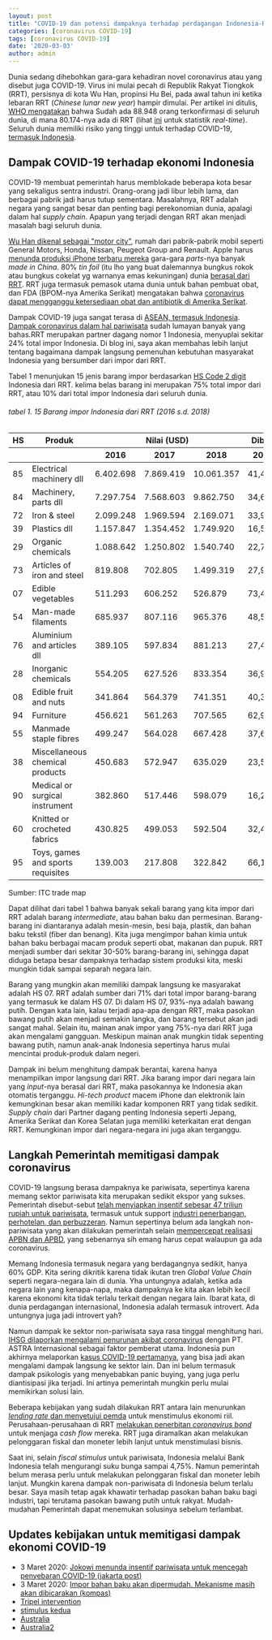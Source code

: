 ```yaml
---
layout: post
title: "COVID-19 dan potensi dampaknya terhadap perdagangan Indonesia-RRT"
categories: [coronavirus COVID-19]
tags: [coronavirus COVID-19]
date: '2020-03-03'
author: admin
---
```


Dunia sedang dihebohkan gara-gara kehadiran novel coronavirus atau yang disebut juga COVID-19. Virus ini mulai pecah di Republik Rakyat Tiongkok (RRT), persisnya di kota Wu Han, propinsi Hu Bei, pada awal tahun ini ketika lebaran RRT (*Chinese lunar new year*) hampir dimulai. Per artikel ini ditulis, [WHO mengatakan](https://www.who.int/docs/default-source/coronaviruse/20200302-sitrep-42-covid-19.pdf?sfvrsn=d863e045_2) bahwa Sudah ada 88.948 orang terkonfirmasi di seluruh dunia, di mana 80.174-nya ada di RRT (lihat [ini](https://www.worldometers.info/coronavirus/) untuk statistik *real-time*). Seluruh dunia memiliki risiko yang tinggi untuk terhadap COVID-19, [termasuk Indonesia](https://www.abc.net.au/news/2020-03-02/indonesia-records-first-cases-of-covid-19-coronavirus/12018090).

## Dampak COVID-19 terhadap ekonomi Indonesia

COVID-19 membuat pemerintah harus memblokade beberapa kota besar yang sekaligus sentra industri. Orang-orang jadi libur lebih lama, dan berbagai pabrik jadi harus tutup sementara. Masalahnya, RRT adalah negara yang sangat besar dan penting bagi perekonomian dunia, apalagi dalam hal *supply chain*. Apapun yang terjadi dengan RRT akan menjadi masalah bagi seluruh dunia.

[Wu Han dikenal sebagai "motor city"](https://www.weforum.org/agenda/2020/02/coronavirus-china-automotive-industry/), rumah dari pabrik-pabrik mobil seperti General Motors, Honda, Nissan, Peugeot Group and Renault. Apple harus [menunda produksi iPhone terbaru mereka](https://www.reuters.com/article/us-china-health-foxconn-exclusive/exclusive-outbreak-to-hit-iphone-output-if-china-extends-foxconn-factory-halt-source-idUSKBN1ZX1ZH) gara-gara *parts*-nya banyak *made in China*. 80% *tin foil* (itu lho yang buat dalemannya bungkus rokok atau bungkus cokelat yg warnanya emas kekuningan) dunia [berasal dari RRT](https://www.tradetalkspodcast.com/). RRT juga termasuk pemasok utama dunia untuk bahan pembuat obat, dan FDA (BPOM-nya Amerika Serikat) mengatakan bahwa [coronavirus dapat mengganggu ketersediaan obat dan antibiotik di Amerika Serikat](https://www.forbes.com/sites/victoriaforster/2020/03/02/coronavirus-outbreak-will-lead-to-more-drug-shortages-in-the-us-including-antibiotics/#60527ad8320f).

Dampak COVID-19 juga sangat terasa di [ASEAN, termasuk Indonesia](https://www.scmp.com/week-asia/economics/article/3052943/coronavirus-southeast-asian-supply-chains-feel-squeeze-covid-19). [Dampak coronavirus dalam hal pariwisata](https://www.bbc.com/indonesia/indonesia-51369660) sudah lumayan banyak yang bahas.RRT merupakan partner dagang nomor 1 Indonesia, menyuplai sekitar 24% total impor Indonesia. Di blog ini, saya akan membahas lebih lanjut tentang bagaimana dampak langsung pemenuhan kebutuhan masyarakat Indonesia yang bersumber dari impor dari RRT.

Tabel 1 menunjukan 15 jenis barang impor berdasarkan [HS Code 2 digit](https://www.foreign-trade.com/reference/hscode.htm) Indonesia dari RRT. kelima belas barang ini merupakan 75% total impor dari RRT, atau 10% dari total impor Indonesia dari seluruh dunia.

###### tabel 1. 15 Barang impor Indonesia dari RRT (2016 s.d. 2018)
<table>
  <col>
  <colgroup span="3"></colgroup>
  <colgroup span="3"></colgroup>
  <thead>
  <tr>
    <th>HS</th>
    <th>Produk</th>
    <th colspan="3" scope="colgroup">Nilai (USD)</th>
    <th colspan="3" scope="colgroup">Dibanding total impor (%)</th>
  </tr>
  <tr>
    <th></th>
    <th></th>
    <th scope="col">2016</th>
    <th scope="col">2017</th>
    <th scope="col">2018</th>
    <th scope="col">2016</th>
    <th scope="col">2017</th>
    <th scope="col">2018</th>
    </tr>
</thead>
<tbody>
<tr>
  <td>85</td>
  <td>Electrical machinery dll</td>
  <td>6.402.698</td>
  <td>7.869.419</td>
  <td>10.061.357</td>
  <td>41,49%</td>
  <td>43,88%</td>
  <td>46,91%</td>
</tr>
<tr>
  <td>84</td>
  <td>Machinery, parts dll</td>
  <td>7.297.754</td>
  <td>7.568.603</td>
  <td>9.862.750</td>
  <td>34,63%</td>
  <td>34,77%</td>
  <td>36,26%</td>
</tr>
<tr>
  <td>72</td>
  <td>Iron & steel</td>
  <td>2.099.248</td>
  <td>1.969.594</td>
  <td>2.169.071</td>
  <td>33,97%</td>
  <td>24,67%</td>
  <td>21,17%</td>
</tr>
<tr>
  <td>39</td>
  <td>Plastics dll</td>
  <td>1.157.847</td>
  <td>1.354.452</td>
  <td>1.749.920</td>
  <td>16,54%</td>
  <td>17,52%</td>
  <td>19,00%</td>
</tr>
<tr>
  <td>29</td>
  <td>Organic chemicals</td>
  <td>1.088.642</td>
  <td>1.250.802</td>
  <td>1.540.740</td>
  <td>22,72%</td>
  <td>21,21%</td>
  <td>22,25%</td>
</tr>
<tr>
  <td>73</td>
  <td>Articles of iron and steel</td>
  <td>819.808</td>
  <td>702.805</td>
  <td>1.499.319</td>
  <td>27,96%</td>
  <td>26,75%</td>
  <td>38,57%</td>
</tr>
<tr>
  <td>07</td>
  <td>Edible vegetables</td>
  <td>511.293</td>
  <td>606.252</td>
  <td>526.879</td>
  <td>73,47%</td>
  <td>73,87%</td>
  <td>71,36%</td>
</tr>
<tr>
  <td>54</td>
  <td>Man-made filaments</td>
  <td>685.937</td>
  <td>807.116</td>
  <td>965.376</td>
  <td>48,57%</td>
  <td>52,89%</td>
  <td>55,32%</td>
</tr>  
<tr>
  <td>76</td>
  <td>Aluminium and articles dll</td>
  <td>389.105</td>
  <td>597.834</td>
  <td>881.213</td>
  <td>27,40%</td>
  <td>31,89%</td>
  <td>40,56%</td>
</tr>
<tr>
  <td>28</td>
  <td>Inorganic chemicals</td>
  <td>554.205</td>
  <td>627.526</td>
  <td>833.354</td>
  <td>36,93%</td>
  <td>38,79%</td>
  <td>40,52%</td>
</tr>
<tr>
  <td>08</td>
  <td>Edible fruit and nuts</td>
  <td>341.864</td>
  <td>564.379</td>
  <td>741.351</td>
  <td>40,31%</td>
  <td>47,36%</td>
  <td>56,55%</td>
</tr>
<tr>
  <td>94</td>
  <td>Furniture</td>
  <td>456.621</td>
  <td>561.263</td>
  <td>707.565</td>
  <td>62,97%</td>
  <td>63,80%</td>
  <td>68,57%</td>
</tr>  
<tr>
  <td>55</td>
  <td>Manmade staple fibres</td>
  <td>499.247</td>
  <td>564.028</td>
  <td>667.428</td>
  <td>37,66%</td>
  <td>41,91%</td>
  <td>44,93%</td>
  </tr>
<tr>
  <td>38</td>
  <td>Miscellaneous chemical products</td>
  <td>450.683</td>
  <td>572.947</td>
  <td>635.029</td>
  <td>23,58%</td>
  <td>26,08%</td>
  <td>23,78%</td>
  </tr>
<tr>
  <td>90</td>
  <td>Medical or surgical instrument</td>
  <td>382.860</td>
  <td>517.446</td>
  <td>598.079</td>
  <td>16,27%</td>
  <td>20,01%</td>
  <td>20,73%</td>
  </tr>
<tr>
  <td>60</td>
  <td>Knitted or crocheted fabrics</td>
  <td>430.825</td>
  <td>499.053</td>
  <td>592.504</td>
  <td>32,40%</td>
  <td>37,33%</td>
  <td>38,17%</td>
  </tr>
<tr>
  <td>95</td>
  <td>Toys, games and sports requisites</td>
  <td>139.003</td>
  <td>217.808</td>
  <td>322.842</td>
  <td>66,19%</td>
  <td>68,76%</td>
  <td>75,30%</td>
</tr>
</tbody>
</table>
Sumber: ITC trade map


Dapat dilihat dari tabel 1 bahwa banyak sekali barang yang kita impor dari RRT adalah barang *intermediate*, atau bahan baku dan permesinan. Barang-barang ini diantaranya adalah mesin-mesin, besi baja, plastik, dan bahan baku tekstil (fiber dan benang). Kita juga mengimpor bahan kimia untuk bahan baku berbagai macam produk seperti obat, makanan dan pupuk. RRT menjadi sumber dari sekitar 30-50% barang-barang ini, sehingga dapat diduga betapa besar dampaknya terhadap sistem produksi kita, meski mungkin tidak sampai separah negara lain.

Barang yang mungkin akan memiliki dampak langsung ke masyarakat adalah HS 07. RRT adalah sumber dari 71% dari total impor barang-barang yang termasuk ke dalam HS 07. Di dalam HS 07, 93%-nya adalah bawang putih. Dengan kata lain, kalau terjadi apa-apa dengan RRT, maka pasokan bawang putih akan menjadi semakin langka, dan barang tersebut akan jadi sangat mahal. Selain itu, mainan anak impor yang 75%-nya dari RRT juga akan mengalami gangguan. Meskipun mainan anak mungkin tidak sepenting bawang putih, namun anak-anak Indonesia sepertinya harus mulai mencintai produk-produk dalam negeri.

Dampak ini belum menghitung dampak berantai, karena hanya menampilkan impor langsung dari RRT. Jika barang impor dari negara lain yang *input*-nya berasal dari RRT, maka pasokannya ke Indonesia akan otomatis terganggu. *Hi-tech product* macem iPhone dan elektronik lain kemungkinan besar akan memiliki kadar komponen RRT yang tidak sedikit. *Supply chain* dari Partner dagang penting Indonesia seperti Jepang, Amerika Serikat dan Korea Selatan juga memiliki keterkaitan erat dengan RRT. Kemungkinan impor dari negara-negara ini juga akan terganggu.

## Langkah Pemerintah memitigasi dampak coronavirus

COVID-19 langsung berasa dampaknya ke pariwisata, sepertinya karena memang sektor pariwisata kita merupakan sedikit ekspor yang sukses. Pemerintah disebut-sebut [telah menyiapkan insentif sebesar 47 triliun rupiah untuk pariwisata](https://katadata.co.id/berita/2020/02/25/pemerintah-siapkan-rp-47-triliun-selamatkan-pariwisata-dari-corona), termasuk untuk support [industri penerbangan, perhotelan, dan perbuzzeran](https://katadata.co.id/berita/2020/02/25/sri-mulyani-prediksi-ekonomi-tahun-ini-berpotensi-melambat-jadi-47). Namun sepertinya belum ada langkah non-pariwisata yang akan dilakukan pemerintah selain [mempercepat realisasi APBN dan APBD](https://katadata.co.id/berita/2020/02/25/jokowi-godok-instrumen-fiskal-menangkal-dampak-ekonomi-virus-corona), yang sebenarnya sih emang harus cepat walaupun ga ada coronavirus.

Memang Indonesia termasuk negara yang berdagangnya sedikit, hanya 60% GDP. Kita sering dikritik karena tidak ikutan tren *Global Value Chain* seperti negara-negara lain di dunia. Yha untungnya adalah, ketika ada negara lain yang kenapa-napa, maka dampaknya ke kita akan lebih kecil karena ekonomi kita tidak terlalu terkait dengan negara lain. Ibarat kata, di dunia perdagangan internasional, Indonesia adalah termasuk introvert. Ada untungnya juga jadi introvert yah?

Namun dampak ke sektor non-pariwisata saya rasa tinggal menghitung hari. [IHSG dilaporkan mengalami penurunan akibat coronavirus](https://katadata.co.id/berita/2020/02/28/ihsg-anjlok-lebih-dari-4-bei-efek-virus-corona-seperti-bursa-lain) dengan PT. ASTRA Internasional sebagai faktor pemberat utama. Indonesia pun akhirnya melaporkan [kasus COVID-19 pertamanya](https://www.theguardian.com/world/2020/mar/02/first-coronavirus-cases-confirmed-in-indonesia-amid-fears-nation-is-ill-prepared-for-outbreak), yang bisa jadi akan mengalami dampak langsung ke sektor lain. Dan ini belum termasuk dampak psikologis yang menyebabkan panic buying, yang juga perlu diantisipasi jika terjadi. Ini artinya pemerintah mungkin perlu mulai memikirkan solusi lain.

Beberapa kebijakan yang sudah dilakukan RRT antara lain menurunkan [*lending rate* dan menyetujui pemda](https://www.scmp.com/economy/china-economy/article/3053071/china-likely-introduce-new-measures-bolster-coronavirus-hit) untuk menstimulus ekonomi riil. Perusahaan-perusahaan di RRT [melakukan penerbitan *coronavirus bond*](https://www.ft.com/content/bc394d62-5212-11ea-8841-482eed0038b1) untuk menjaga *cash flow* mereka. RRT juga diramalkan akan melakukan pelonggaran fiskal dan moneter lebih lanjut untuk menstimulasi bisnis.

Saat ini, selain *fiscal stimulus* untuk pariwisata, Indonesia melalui Bank Indonesia telah mengurangi suku bunga sampai 4,75%. Namun pemerintah belum merasa perlu untuk melakukan pelonggaran fiskal dan moneter lebih lanjut. Mungkin karena dampak non-pariwisata di Indonesia belum terlalu besar. Saya masih tetap agak khawatir terhadap pasokan bahan baku bagi industri, tapi terutama pasokan bawang putih untuk rakyat. Mudah-mudahan Pemerintah dapat menemukan solusinya sebelum terlambat.

## Updates kebijakan untuk memitigasi dampak ekonomi COVID-19
- 3 Maret 2020: [Jokowi menunda insentif pariwisata untuk mencegah penyebaran COVID-19 (jakarta post)](https://www.thejakartapost.com/news/2020/03/03/government-delays-incentives-for-foreign-tourists-after-covid-19-hits-indonesia.html)
- 3 Maret 2020: [Impor bahan baku akan dipermudah. Mekanisme masih akan dibicarakan (kompas)](https://money.kompas.com/read/2020/03/03/083800126/redam-dampak-corona-sri-mulyani-longgarkan-izin-impor-bahan-baku?page=all)
- [Tripel intervention](https://m.bisnis.com/ekonomi-bisnis/read/20200302/9/1207956/pemerintah-bi-dan-ojk-bergandeng-tangan-atasi-krisis-virus-corona)
- [stimulus kedua](https://www.hukumonline.com/berita/baca/lt5e6bd744c6f55/ini-rangkaian-stimulus-ekonomi-kedua-untuk-menangani-dampak-virus-corona)
- [Australia](https://www.pm.gov.au/media/economic-stimulus-package)
- [Australia2](https://amp.theguardian.com/business/2020/mar/22/scott-morrison-to-announce-66bn-stimulus-including-income-support-for-workers)
